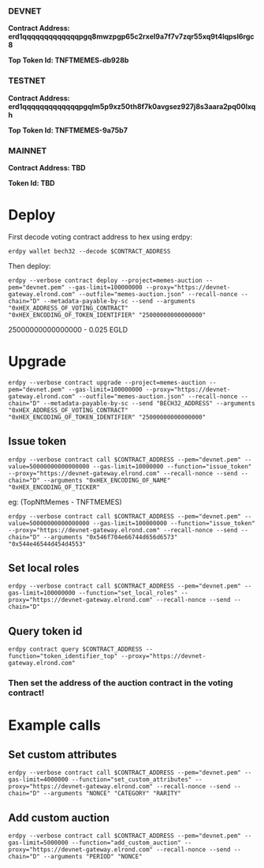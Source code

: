 ### DEVNET
**Contract Address: erd1qqqqqqqqqqqqqpgq8mwzpgp65c2rxel9a7f7v7zqr55xq9t4lqpsl6rgc8**

**Top Token Id: TNFTMEMES-db928b**

### TESTNET
**Contract Address: erd1qqqqqqqqqqqqqpgqlm5p9xz50th8f7k0avgsez927j8s3aara2pq00lxqh**

**Top Token Id: TNFTMEMES-9a75b7**

### MAINNET
**Contract Address: TBD**

**Token Id: TBD**

# Deploy

First decode voting contract address to hex using erdpy:

`erdpy wallet bech32 --decode $CONTRACT_ADDRESS`

Then deploy:

`erdpy --verbose contract deploy --project=memes-auction --pem="devnet.pem" --gas-limit=100000000 --proxy="https://devnet-gateway.elrond.com" --outfile="memes-auction.json" --recall-nonce --chain="D" --metadata-payable-by-sc --send --arguments "0xHEX_ADDRESS_OF_VOTING_CONTRACT" "0xHEX_ENCODING_OF_TOKEN_IDENTIFIER" "25000000000000000"`

25000000000000000 - 0.025 EGLD

# Upgrade

`erdpy --verbose contract upgrade --project=memes-auction --pem="devnet.pem" --gas-limit=100000000 --proxy="https://devnet-gateway.elrond.com" --outfile="memes-auction.json" --recall-nonce --chain="D" --metadata-payable-by-sc --send "BECH32_ADDRESS" --arguments "0xHEX_ADDRESS_OF_VOTING_CONTRACT" "0xHEX_ENCODING_OF_TOKEN_IDENTIFIER" "25000000000000000"`

## Issue token
`erdpy --verbose contract call $CONTRACT_ADDRESS --pem="devnet.pem" --value=50000000000000000 --gas-limit=10000000 --function="issue_token" --proxy="https://devnet-gateway.elrond.com" --recall-nonce --send --chain="D" --arguments "0xHEX_ENCODING_OF_NAME" "0xHEX_ENCODING_OF_TICKER"`

eg: (TopNftMemes - TNFTMEMES)

`erdpy --verbose contract call $CONTRACT_ADDRESS --pem="devnet.pem" --value=50000000000000000 --gas-limit=100000000 --function="issue_token" --proxy="https://devnet-gateway.elrond.com" --recall-nonce --send --chain="D" --arguments "0x546f704e66744d656d6573" "0x544e46544d454d4553"`

## Set local roles

`erdpy --verbose contract call $CONTRACT_ADDRESS --pem="devnet.pem" --gas-limit=100000000 --function="set_local_roles" --proxy="https://devnet-gateway.elrond.com" --recall-nonce --send --chain="D"`

## Query token id
`erdpy contract query $CONTRACT_ADDRESS --function="token_identifier_top" --proxy="https://devnet-gateway.elrond.com"`

### Then set the address of the auction contract in the voting contract!

# Example calls

## Set custom attributes
`erdpy --verbose contract call $CONTRACT_ADDRESS --pem="devnet.pem" --gas-limit=4000000 --function="set_custom_attributes" --proxy="https://devnet-gateway.elrond.com" --recall-nonce --send --chain="D" --arguments "NONCE" "CATEGORY" "RARITY"`

## Add custom auction
`erdpy --verbose contract call $CONTRACT_ADDRESS --pem="devnet.pem" --gas-limit=5000000 --function="add_custom_auction" --proxy="https://devnet-gateway.elrond.com" --recall-nonce --send --chain="D" --arguments "PERIOD" "NONCE"`
